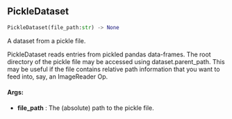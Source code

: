 ## PickleDataset
```python
PickleDataset(file_path:str) -> None
```
A dataset from a pickle file.

PickleDataset reads entries from pickled pandas data-frames. The root directory of the pickle file may be accessed
using dataset.parent_path. This may be useful if the file contains relative path information that you want to feed
into, say, an ImageReader Op.


#### Args:

* **file_path** :  The (absolute) path to the pickle file.
